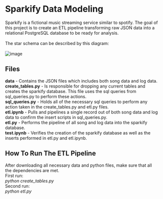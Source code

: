 # Sparkify Data Modeling #

Sparkify is a fictional music streaming service similar to spotify.
The goal of this project is to create an ETL pipeline transforming raw JSON data into a relational PostgreSQL database to be ready for analysis.<br/><br/>
The star schema can be described by this diagram:<br/><br/>
![image](https://user-images.githubusercontent.com/56934066/146473622-cf3e5564-bb71-45c0-8a47-02050449c064.png)

## Files ##
**data** - Contains the JSON files which includes both song data and log data.<br/>
**create_tables.py** - Is responsible for dropping any current tables and creates the sparkify database. This file uses the sql queries from sql_queries.py to perform these actions.<br/>
**sql_queries.py** - Holds all of the necessary sql queries to perform any action taken in the create_tables.py and etl.py files.<br/>
**etl.ipynb** - Pulls and pipelines a single record out of both song data and log data to confirm the insert scripts in sql_queries.py.<br/>
**etl.py** - Performs the pipeline of all song and log data into the sparkify database.<br/>
**test.ipynb** - Verifies the creation of the sparkify database as well as the inserts performed in etl.py and etl.ipynb.<br/>
## How To Run The ETL Pipeline ##
After downloading all necessary data and python files, make sure that all the dependencies are met.<br/>
First run:<br/>
*python create_tables.py*<br/>
Second run:<br/>
*python etl.py*
